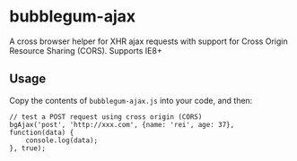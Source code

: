 # bubblegum-ajax
A cross browser helper for XHR ajax requests with support for Cross Origin Resource Sharing (CORS).
Supports IE8+

## Usage
Copy the contents of `bubblegum-ajax.js` into your code, and then:
```
// test a POST request using cross origin (CORS)
bgAjax('post', 'http://xxx.com', {name: 'rei', age: 37}, function(data) {
    console.log(data);
}, true);
```
